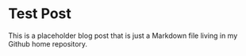 # Test Post

This is a placeholder blog post that is just a Markdown file living in my Github home repository.
